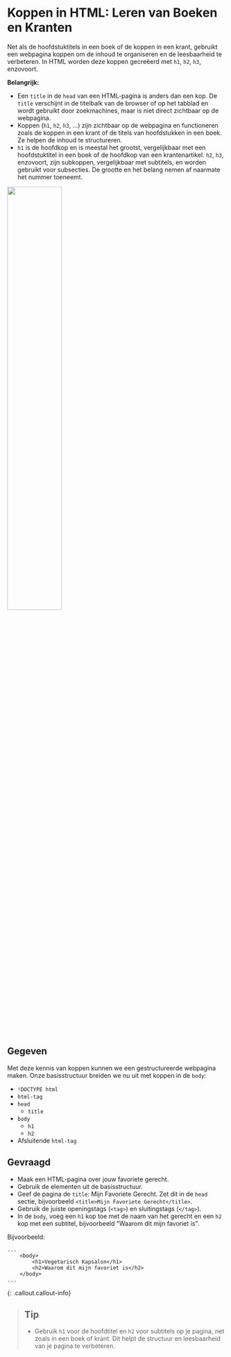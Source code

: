 
# Koppen in HTML: Leren van Boeken en Kranten

Net als de hoofdstuktitels in een boek of de koppen in een krant, gebruikt een webpagina koppen om de inhoud te organiseren en de leesbaarheid te verbeteren. In HTML worden deze koppen gecreëerd met `h1`, `h2`, `h3`, enzovoort.

**Belangrijk:**
* Een `title` in de `head` van een HTML-pagina is anders dan een kop. De `title` verschijnt in de titelbalk van de browser of op het tabblad en wordt gebruikt door zoekmachines, maar is niet direct zichtbaar op de webpagina.
* Koppen (`h1`, `h2`, `h3`, ...) zijn zichtbaar op de webpagina en functioneren zoals de koppen in een krant of de titels van hoofdstukken in een boek. Ze helpen de inhoud te structureren.
* `h1` is de hoofdkop en is meestal het grootst, vergelijkbaar met een hoofdstuktitel in een boek of de hoofdkop van een krantenartikel. `h2`, `h3`, enzovoort, zijn subkoppen, vergelijkbaar met subtitels, en worden gebruikt voor subsecties. De grootte en het belang nemen af naarmate het nummer toeneemt.

<img src="https://semji.com/wp-content/uploads/2021/11/Capture-decran-2021-11-08-173834.png" width="50%">

## Gegeven
Met deze kennis van koppen kunnen we een gestructureerde webpagina maken. Onze basisstructuur breiden we nu uit met koppen in de `body`:

* `!DOCTYPE html`
* `html-tag`
* `head`
  * `title`
* `body`
  * `h1`
  * `h2`
* Afsluitende `html-tag`

## Gevraagd
* Maak een HTML-pagina over jouw favoriete gerecht.
* Gebruik de elementen uit de basisstructuur.
* Geef de pagina de `title`: Mijn Favoriete Gerecht. Zet dit in de `head` sectie, bijvoorbeeld `<title>Mijn Favoriete Gerecht</title>`.
* Gebruik de juiste openingstags (`<tag>`) en sluitingstags (`</tag>`).
* In de `body`, voeg een `h1` kop toe met de naam van het gerecht en een `h2` kop met een subtitel, bijvoorbeeld "Waarom dit mijn favoriet is".

Bijvoorbeeld:
```
...
    <body>
        <h1>Vegetarisch Kapsalon</h1>
        <h2>Waarom dit mijn favoriet is</h2>
    </body>
... 
```

{: .callout.callout-info}
>## Tip
>* Gebruik `h1` voor de hoofdtitel en `h2` voor subtitels op je pagina, net zoals in een boek of krant. Dit helpt de structuur en leesbaarheid van je pagina te verbeteren.
